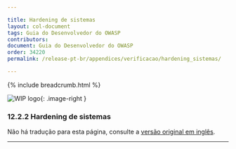 ```yaml
---

title: Hardening de sistemas
layout: col-document
tags: Guia do Desenvolvedor do OWASP
contributors:
document: Guia do Desenvolvedor do OWASP
order: 34220
permalink: /release-pt-br/appendices/verificacao/hardening_sistemas/

---
```


{% include breadcrumb.html %}

<style type="text/css">
.image-right {
  height: 180px;
  display: block;
  margin-left: auto;
  margin-right: auto;
  float: right;
}
</style>

![WIP logo](../../../assets/images/dg_wip.png "Trabalho em andamento"){: .image-right }

### 12.2.2 Hardening de sistemas

Não há tradução para esta página, consulte a [versão original em inglês][release140202].

----

[release140202]: https://github.com/OWASP/www-project-developer-guide/blob/main/draft/14-appendices/02-verification-dos-donts/02-system-hardening.md
